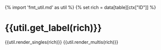 {% import 'fmt_util.md' as util %}
{% set rich = data[table][ctx["ID"]] %}

# {{util.get_label(rich)}}
{{util.render_singles(rich)}}
{{util.render_multis(rich)}}